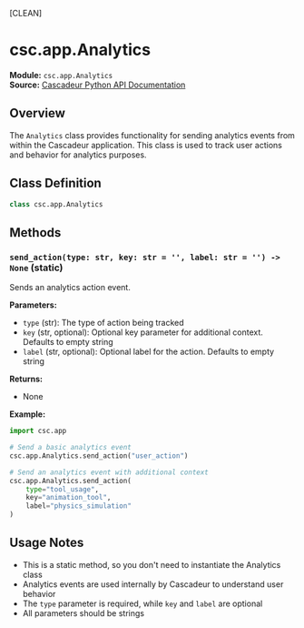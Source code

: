 [CLEAN]

# csc.app.Analytics

**Module:** `csc.app.Analytics`  
**Source:** [Cascadeur Python API Documentation](https://cascadeur.com/python-api/_generate/csc.app.Analytics.html)

## Overview

The `Analytics` class provides functionality for sending analytics events from within the Cascadeur application. This class is used to track user actions and behavior for analytics purposes.

## Class Definition

```python
class csc.app.Analytics
```

## Methods

### `send_action(type: str, key: str = '', label: str = '') -> None` (static)

Sends an analytics action event.

**Parameters:**
- `type` (str): The type of action being tracked
- `key` (str, optional): Optional key parameter for additional context. Defaults to empty string
- `label` (str, optional): Optional label for the action. Defaults to empty string

**Returns:**
- None

**Example:**
```python
import csc.app

# Send a basic analytics event
csc.app.Analytics.send_action("user_action")

# Send an analytics event with additional context
csc.app.Analytics.send_action(
    type="tool_usage", 
    key="animation_tool", 
    label="physics_simulation"
)
```

## Usage Notes

- This is a static method, so you don't need to instantiate the Analytics class
- Analytics events are used internally by Cascadeur to understand user behavior
- The `type` parameter is required, while `key` and `label` are optional
- All parameters should be strings